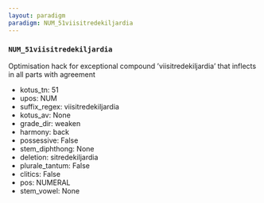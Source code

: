 ```yaml
---
layout: paradigm
paradigm: NUM_51viisitredekiljardia
---
```

### ` NUM_51viisitredekiljardia `

Optimisation hack for exceptional compound ’viisitredekiljardia’ that inflects in all parts with agreement
* kotus_tn: 51
* upos: NUM
* suffix_regex: viisitredekiljardia
* kotus_av: None
* grade_dir: weaken
* harmony: back
* possessive: False
* stem_diphthong: None
* deletion: sitredekiljardia
* plurale_tantum: False
* clitics: False
* pos: NUMERAL
* stem_vowel: None
